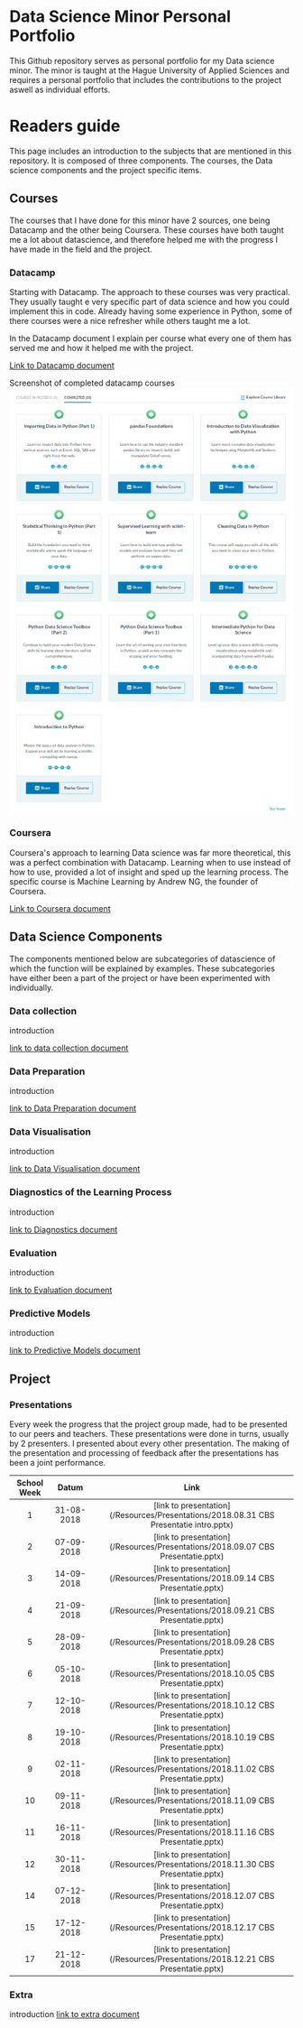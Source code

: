 # Data Science Minor Personal Portfolio
This Github repository serves as personal portfolio for my Data science minor. The minor is taught at 
the Hague University of Applied Sciences and requires a personal portfolio that includes the contributions
to the project aswell as individual efforts. 

# Readers guide 
This page includes an introduction to the subjects that are mentioned in this repository. 
It is composed of three components. The courses, the Data science components and the project specific items. 


## Courses
The courses that I have done for this minor have 2 sources, one being Datacamp and the other being Coursera. 
These courses have both taught me a lot about datascience, and therefore helped me with the progress I have 
made in the field and the project.

### Datacamp
Starting with Datacamp. The approach to these courses was very practical. 
They usually taught e very specific part of data science and how you could implement this in code. 
Already having some experience in Python, some of there courses were a nice refresher 
while others taught me a lot.

In the Datacamp document I explain per course what every one of 
them has served me and how it helped me with the project.

[Link to Datacamp document](Courses/Datacamp.md)

Screenshot of completed datacamp courses
![alt text](Resources/Images/CompletedDatacampCourses.png "Completed Datacamp Courses")
<br>

### Coursera 
Coursera's approach to learning Data science was far more theoretical, this was a perfect combination with 
Datacamp. Learning when to use instead of how to use, provided a lot of insight and sped up the 
learning process. The specific course is Machine Learning by Andrew NG, the founder of Coursera. 

[Link to Coursera document](Courses/Coursera.md)<br>



## Data Science Components
The components mentioned below are subcategories of datascience
of which the function will be explained by examples. These subcategories have either been a part of 
the project or have been experimented with individually. 

### Data collection 
introduction

[link to data collection document](Examples/Data%20Collection.md)<br>

### Data Preparation
introduction

[link to Data Preparation document](Examples/Data%20Preparation.md)<br>

### Data Visualisation
introduction

[link to Data Visualisation document](Examples/Data%20Visualisation.md)<br>

### Diagnostics of the Learning Process
introduction

[link to Diagnostics document](Examples/Diagnostics%20of%20the%20Learning%20Process.md)<br>

### Evaluation
introduction

[link to Evaluation document](Examples/Evaluation.md)<br>

### Predictive Models
introduction

[link to Predictive Models document](Examples/Predictive%20Models.md)<br>



## Project
### Presentations
Every week the progress that the project group made, had to be presented to our peers and teachers. 
These presentations were done in turns, usually by 2 presenters. I presented about every other
presentation. The making of the presentation and processing of feedback after the presentations has 
been a joint performance. 

School Week | Datum | Link
:---:|:---:|:---:
1 | 31-08-2018 | [link to presentation](/Resources/Presentations/2018.08.31 CBS Presentatie intro.pptx)
2 | 07-09-2018 | [link to presentation](/Resources/Presentations/2018.09.07 CBS Presentatie.pptx)
3 | 14-09-2018 | [link to presentation](/Resources/Presentations/2018.09.14 CBS Presentatie.pptx)
4 | 21-09-2018 | [link to presentation](/Resources/Presentations/2018.09.21 CBS Presentatie.pptx)
5 | 28-09-2018 | [link to presentation](/Resources/Presentations/2018.09.28 CBS Presentatie.pptx)
6 | 05-10-2018 | [link to presentation](/Resources/Presentations/2018.10.05 CBS Presentatie.pptx)
7 | 12-10-2018 | [link to presentation](/Resources/Presentations/2018.10.12 CBS Presentatie.pptx)
8 | 19-10-2018 | [link to presentation](/Resources/Presentations/2018.10.19 CBS Presentatie.pptx)
9 | 02-11-2018 | [link to presentation](/Resources/Presentations/2018.11.02 CBS Presentatie.pptx)
10 | 09-11-2018 | [link to presentation](/Resources/Presentations/2018.11.09 CBS Presentatie.pptx)
11 | 16-11-2018 | [link to presentation](/Resources/Presentations/2018.11.16 CBS Presentatie.pptx)
12 | 30-11-2018 | [link to presentation](/Resources/Presentations/2018.11.30 CBS Presentatie.pptx)
14 | 07-12-2018 | [link to presentation](/Resources/Presentations/2018.12.07 CBS Presentatie.pptx)
15 | 17-12-2018 | [link to presentation](/Resources/Presentations/2018.12.17 CBS Presentatie.pptx)
17| 21-12-2018 | [link to presentation](/Resources/Presentations/2018.12.21 CBS Presentatie.pptx)


### Extra
introduction
[link to extra document](Examples/Other.md)